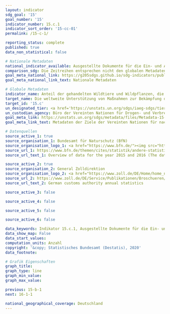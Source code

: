 ```yaml
---
layout: indicator
sdg_goal: '15'
goal_number: '15'
indicator_number: 15.c.1
indicator_sort_order: '15-cc-01'
permalink: /15-c-1/

reporting_status: complete
published: true
data_non_statistical: false

# Nationale Metadaten
national_indicator_available: Ausgestellte Dokumente für die Ein- und Ausfuhr von geschützten Arten <br> Aufgriffe aufgrund des Artenschutzes
comparison_sdg: Die Zeitreihen entsprechen nicht den globalen Metadaten, bieten aber zusätzliche Informationen.
goal_meta_national_link: https://g205sdgs.github.io/sdg-indicators/public/MetaDe/15.c.1.pdf
goal_meta_national_link_text: Nationale Metadaten

# Globale Metadaten
indicator_name: Anteil der gehandelten Wildtiere und Wildpflanzen, die aus Wilderei oder illegalem Handel stammen
target_name: Die weltweite Unterstützung von Maßnahmen zur Bekämpfung der Wilderei und des Handels mit geschützten Arten verstärken, unter anderem durch die Stärkung der Fähigkeit lokaler Gemeinwesen, Möglichkeiten einer nachhaltigen Existenzsicherung zu nutzen
target_id: '15.c'
un_designated_tier: <a href='https://unstats.un.org/sdgs/iaeg-sdgs/tier-classification/' title='Klicken Sie hier um weitere Informationen zur UN-Tier-Klassifikation zu erhalten.'>Tier II</a>
un_custodian_agency: Büro der Vereinten Nationen für Drogen- und Verbrechensbekämpfung (UNODC)<br>Übereinkommen über den internationalen Handel mit gefährdeten Arten freilebender Tiere und Pflanzen (CITES)
goal_meta_link: https://unstats.un.org/sdgs/metadata/files/Metadata-15-0c-01.pdf
goal_meta_link_text: Metadaten der Ziele der Vereinten Nationen für nachhaltige Entwicklung

# Datenquellen
source_active_1: true
source_organisation_1: Bundesamt für Naturschutz (BfN)
source_organisation_logo_1: <a href="https://www.bfn.de/"><img src="https://g205sdgs.github.io/sdg-indicators/public/OrgImgDe/bfn.png" alt="Logo bfn" style="height:60px; width:148px"/></a>
source_url_1: https://www.bfn.de/themen/cites/statistik/andere-statistiken/details-nicht-im-menue/bundesbehoerden-anzahl-dokumente.html
source_url_text_1: Overview of data for the year 2015 and 2016 (The data for the years 2010 to 2014 was requested via Email)

source_active_2: true
source_organisation_2: General Zolldirektion
source_organisation_logo_2: <a href="https://www.zoll.de/DE/Home/home_node.html;jsessionid=BB39D838C179FDA092FA3FB2828C07FA.live4411"><img src="https://g205sdgs.github.io/sdg-indicators/public/OrgImgDe/zoll.png" alt="Logo zoll" style="height:60px; width:148px"/></a>
source_url_2: https://www.zoll.de/DE/Service/Publikationen/Broschueren/statistiken.html
source_url_text_2: German customs authority annual statistics

source_active_3: false

source_active_4: false

source_active_5: false

source_active_6: false

data_keywords: Indikator 15.c.1, Ausgestellte Dokumente für die Ein- und Ausfuhr von geschützten Arten, Aufgriffe aufgrund des Artenschutzes, Büro der Vereinten Nationen für Drogen- und Verbrechensbekämpfung (UNODC)
data_show_map: False
data_start_values: 
computation_units: Anzahl
copyright: '&copy; Statistisches Bundesamt (Destatis), 2020'
data_footnote: 

# Grafik Eigenschaften
graph_title: 
graph_type: line
graph_min_value: 
graph_max_value: 

previous: 15-b-1
next: 16-1-1

national_geographical_coverage: Deutschland
---
```


